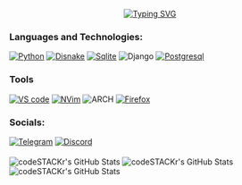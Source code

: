 <div align="center">

  
  [![Typing SVG](https://readme-typing-svg.herokuapp.com?font=Jersey+10&size=45&duration=3000&pause=100&color=A6AEBF&center=true&random=false&width=435&height=70&lines=Hi%2C++I'm+David;Python+developer)](https://git.io/typing-svg)
</div>


### Languages and Technologies:

[![Python](https://img.shields.io/badge/-PYTHON-090909?style=for-the-badge&logo=python)](https://www.python.org/)
[![Disnake](https://img.shields.io/badge/-DISNAKE-090909?style=for-the-badge&logo=discord)](https://github.com/DisnakeDev/disnake)
[![Sqlite](https://img.shields.io/badge/-SQLITE-090909?style=for-the-badge&logo=sqlite&logoColor=6CBEEA)](https://www.sqlite.org/index.html)
![Django](https://img.shields.io/badge/-Django-090909?style=for-the-badge&logo=django&logoColor=44B78B)
[![Postgresql](https://img.shields.io/badge/-Postgresql-090909?style=for-the-badge&logo=postgresql&logoColor=6CBEEA)](https://www.postgresql.org/)

### Tools
[![VS code](https://img.shields.io/badge/-VSCode-090909?style=for-the-badge&logo=visualstudiocode&logoColor=0078d7)](https://code.visualstudio.com/)
[![NVim](https://img.shields.io/badge/-NVIM-090909?style=for-the-badge&logo=neovim)](https://neovim.io)
![ARCH](https://img.shields.io/badge/-ARCH-090909?style=for-the-badge&logo=archlinux)
[![Firefox](https://img.shields.io/badge/-Firefox-090909?style=for-the-badge&logo=firefox)](https://www.mozilla.org/)


### Socials:
[![Telegram](https://img.shields.io/badge/-Telegram-090909?style=for-the-badge&logo=telegram&logoColor=27A0D9)](https://t.me/inchezgg)
[![Discord](https://img.shields.io/badge/-Discord-090909?style=for-the-badge&logo=discord)](https://discordapp.com/users/466550793575858176)

  <p>
   <img align="middle"  alt="codeSTACKr's GitHub Stats" src="https://github-readme-stats.vercel.app/api?username=Davidshevnya&show_icons=true&theme=dark" />
   <img align="middle" alt="codeSTACKr's GitHub Stats" src="https://github-readme-stats.vercel.app/api/top-langs/?username=Davidshevnya&layout=compact&theme=dark" />  
    <img align="middle" alt="codeSTACKr's GitHub Stats" src="https://nirzak-streak-stats.vercel.app?user=davidshevnya&theme=dark" />
   <br>
  </p>
